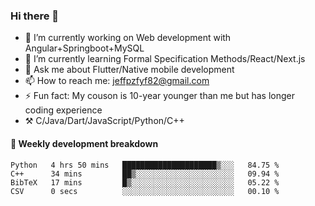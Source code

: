 ### Hi there 👋

- 🔭 I’m currently working on Web development with Angular+Springboot+MySQL
- 🌱 I’m currently learning Formal Specification Methods/React/Next.js
- 💬 Ask me about Flutter/Native mobile development
- 📫 How to reach me: jeffpzfyf82@gmail.com
- ⚡ Fun fact: My couson is 10-year younger than me but has longer coding experience
- ⚒️ C/Java/Dart/JavaScript/Python/C++


#### 📝 Weekly development breakdown

<!--START_SECTION:waka-->

```text
Python   4 hrs 50 mins   █████████████████████▒░░░   84.75 %
C++      34 mins         ██▒░░░░░░░░░░░░░░░░░░░░░░   09.94 %
BibTeX   17 mins         █▒░░░░░░░░░░░░░░░░░░░░░░░   05.22 %
CSV      0 secs          ░░░░░░░░░░░░░░░░░░░░░░░░░   00.10 %
```

<!--END_SECTION:waka-->

